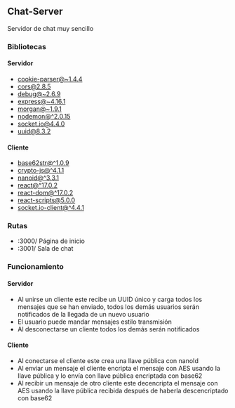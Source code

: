 ## Chat-Server

Servidor de chat muy sencillo

### Bibliotecas

#### Servidor

- [cookie-parser@~1.4.4](https://www.npmjs.com/package/cookie-parser)
- [cors@2.8.5](https://www.npmjs.com/package/cors)
- [debug@~2.6.9](https://www.npmjs.com/package/debug)
- [express@~4.16.1](https://www.npmjs.com/package/express)
- [morgan@~1.9.1](https://www.npmjs.com/package/morgan)
- [nodemon@^2.0.15](https://www.npmjs.com/package/nodemon)
- [socket.io@4.4.0](https://www.npmjs.com/package/socket.io)
- [uuid@8.3.2](https://www.npmjs.com/package/uuid)

#### Cliente

- [base62str@^1.0.9](https://www.npmjs.com/package/base62str)
- [crypto-js@^4.1.1](https://www.npmjs.com/package/crypto-js)
- [nanoid@^3.3.1](https://www.npmjs.com/package/nanoid)
- [react@^17.0.2](https://www.npmjs.com/package/react)
- [react-dom@^17.0.2](https://www.npmjs.com/package/react-dom)
- [react-scripts@5.0.0](https://www.npmjs.com/package/react-scripts)
- [socket.io-client@^4.4.1](https://www.npmjs.com/package/socket.io-client)

### Rutas

- :3000/ Página de inicio
- :3001/ Sala de chat

### Funcionamiento

#### Servidor

- Al unirse un cliente este recibe un UUID único y carga todos los mensajes que se han enviado, todos los demás usuarios serán notificados de la llegada de un nuevo usuario
- El usuario puede mandar mensajes estilo transmisión
- Al desconectarse un cliente todos los demás serán notificados

#### Cliente

- Al conectarse el cliente este crea una llave pública con nanoId
- Al enviar un mensaje el cliente encripta el mensaje con AES usando la llave pública y lo envía con llave pública encriptada con base62
- Al recibir un mensaje de otro cliente este decencripta el mensaje con AES usando la llave pública recibida después de haberla descencriptado con base62
